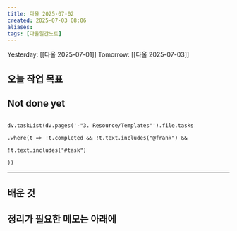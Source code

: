 ```yaml
---
title: 다울 2025-07-02
created: 2025-07-03 08:06
aliases: 
tags: [다울일간노트]
---
```



Yesterday: [[다울 2025-07-01]] 
Tomorrow: [[다울 2025-07-03]] 




## 오늘 작업 목표




## Not done yet

```dataviewjs

dv.taskList(dv.pages('-"3. Resource/Templates"').file.tasks

.where(t => !t.completed && !t.text.includes("@frank") &&

!t.text.includes("#task")

))

```

---

## 배운 것




## 정리가 필요한 메모는 아래에



